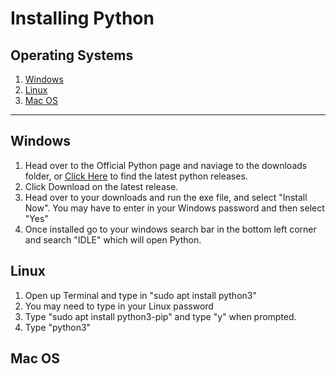 # Installing Python
## Operating Systems
1. [Windows](#Windows)
2. [Linux](#Linux)
3. [Mac OS](#Mac-OS)

---

## Windows
1. Head over to the Official Python page and naviage to the downloads folder, or [Click Here]() to find the latest python releases.
2. Click Download on the latest release.
3. Head over to your downloads and run the exe file, and select "Install Now". You may have to enter in your Windows password and then select "Yes"
4. Once installed go to your windows search bar in the bottom left corner and search "IDLE" which will open Python.

## Linux
1. Open up Terminal and type in "sudo apt install python3"
2. You may need to type in your Linux password
3. Type "sudo apt install python3-pip" and type "y" when prompted.
4. Type "python3"

## Mac OS

